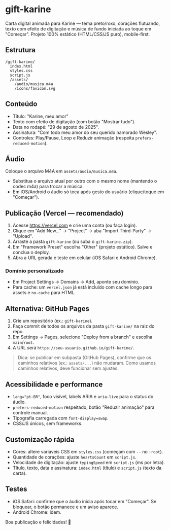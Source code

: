 # gift-karine

Carta digital animada para Karine — tema preto/roxo, corações flutuando, texto com efeito de digitação e música de fundo iniciada ao toque em "Começar". Projeto 100% estático (HTML/CSS/JS puro), mobile-first.

## Estrutura
```
/gift-karine/
  index.html
  styles.css
  script.js
  /assets/
    /audio/musica.m4a
    /icons/favicon.svg
```

## Conteúdo
- Título: "Karine, meu amor"
- Texto com efeito de digitação (com botão "Mostrar tudo").
- Data no rodapé: "29 de agosto de 2025".
- Assinatura: "Com todo meu amor do seu querido namorado Wesley".
- Controles: Play/Pause, Loop e Reduzir animação (respeita `prefers-reduced-motion`).

## Áudio
Coloque o arquivo M4A em `assets/audio/musica.m4a`.
- Substitua o arquivo atual por outro com o mesmo nome (mantendo o codec m4a) para trocar a música.
- Em iOS/Android o áudio só toca após gesto do usuário (clique/toque em "Começar").

## Publicação (Vercel — recomendado)
1. Acesse https://vercel.com e crie uma conta (ou faça login).
2. Clique em "Add New..." → "Project" → aba "Import Third-Party" → "Upload".
3. Arraste a pasta `gift-karine` (ou suba o `gift-karine.zip`).
4. Em "Framework Preset" escolha "Other" (projeto estático). Salve e conclua o deploy.
5. Abra a URL gerada e teste em celular (iOS Safari e Android Chrome).

### Domínio personalizado
- Em Project Settings → Domains → Add, aponte seu domínio. 
- Para cache: um `vercel.json` já está incluído com cache longo para assets e `no-cache` para HTML.

## Alternativa: GitHub Pages
1. Crie um repositório (ex.: `gift-karine`).
2. Faça commit de todos os arquivos da pasta `gift-karine/` na raiz do repo.
3. Em Settings → Pages, selecione "Deploy from a branch" e escolha `main`/`root`.
4. A URL será `https://seu-usuario.github.io/gift-karine/`.

> Dica: se publicar em subpasta (GitHub Pages), confirme que os caminhos relativos (ex.: `assets/...`) não mudaram. Como usamos caminhos relativos, deve funcionar sem ajustes.

## Acessibilidade e performance
- `lang="pt-BR"`, foco visível, labels ARIA e `aria-live` para o status do áudio.
- `prefers-reduced-motion` respeitado; botão "Reduzir animação" para controle manual.
- Tipografia carregada com `font-display=swap`.
- CSS/JS únicos, sem frameworks.

## Customização rápida
- Cores: altere variáveis CSS em `styles.css` (começam com `--` no `:root`).
- Quantidade de corações: ajuste `heartsCount` em `script.js`.
- Velocidade de digitação: ajuste `typingSpeed` em `script.js` (ms por letra).
- Título, texto, data e assinatura: `index.html` (título) e `script.js` (texto da carta).

## Testes
- iOS Safari: confirme que o áudio inicia após tocar em "Começar". Se bloquear, o botão permanece e um aviso aparece.
- Android Chrome: idem.

Boa publicação e felicidades! 💜

